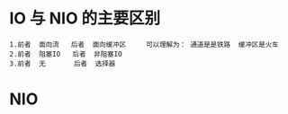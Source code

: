 # IO  与 NIO 的主要区别
    1.前者  面向流   后者  面向缓冲区     可以理解为： 通道是是铁路  缓冲区是火车  
    2.前者  阻塞IO   后者  非阻塞IO
    3.前者  无       后者  选择器
    
    
    
# NIO